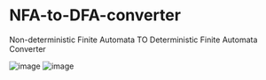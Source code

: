 # NFA-to-DFA-converter
Non-deterministic Finite Automata TO Deterministic Finite Automata Converter

![image](https://user-images.githubusercontent.com/131745188/235454400-0d7b102a-8a9e-4c6f-893a-7fc72751f47b.png)
![image](https://user-images.githubusercontent.com/131745188/235454413-5ef74814-13ec-4343-88bc-58501c9a6069.png)

